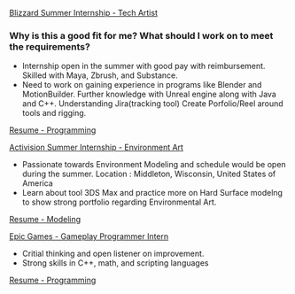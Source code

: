 [Blizzard Summer Internship - Tech Artist](https://www.indeed.com/viewjob?jk=df1bed90914102bd&from=shareddesktop_copy)

### Why is this a good fit for me? What should I work on to meet the requirements?

* Internship open in the summer with good pay with reimbursement. Skilled with Maya, Zbrush, and Substance.
* Need to work on gaining experience in programs like Blender and MotionBuilder. Further knowledge with Unreal engine along with Java and C++. Understanding Jira(tracking tool) Create Porfolio/Reel around tools and rigging.

[Resume - Programming](https://studentuiwtx-my.sharepoint.com/:w:/g/personal/jmbrock_student_uiwtx_edu/EdGkO-J9eeVOsmd-wVeH2usBjHJTMjJfYilx9xykX-rvPg?e=d3ysST)


[Activision Summer Internship - Environment Art](https://careers.activision.com/apply?jobSeqNo=ACPUUSR025953EXTERNAL&step=1&stepname=personalInformation)

* Passionate towards Environment Modeling and schedule would be open during the summer. Location : Middleton, Wisconsin, United States of America
* Learn about tool 3DS Max and practice more on Hard Surface modelng to show strong portfolio regarding Environmental Art.

[Resume - Modeling](https://studentuiwtx-my.sharepoint.com/:w:/g/personal/jmbrock_student_uiwtx_edu/EbJoxLGkLw1Hhpi5xKQ7aP8BthSStnrexmAnUGzV-XOx-g?e=vh2GCE)

[Epic Games - Gameplay Programmer Intern](https://www.epicgames.com/site/en-US/careers/jobs/5663908004)

* Critial thinking and open listener on improvement.
* Strong skills in C++, math, and scripting languages

[Resume - Programming](https://studentuiwtx-my.sharepoint.com/:w:/g/personal/jmbrock_student_uiwtx_edu/EdGkO-J9eeVOsmd-wVeH2usBjHJTMjJfYilx9xykX-rvPg?e=d3ysST)
